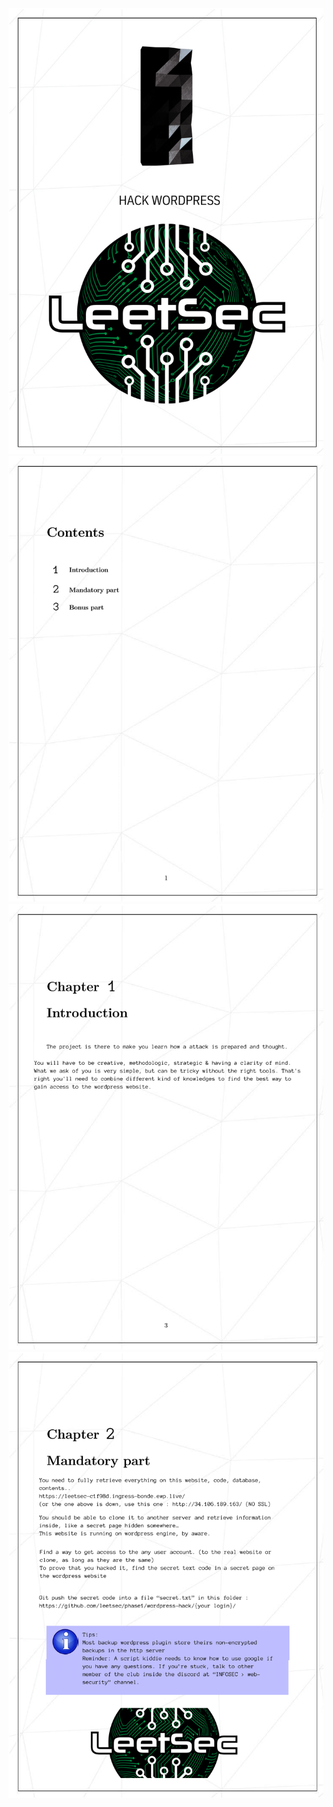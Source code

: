 ![Page1](https://github.com/leetsec/phase-1/blob/master/wordpress-hack/.png/wordpress1.png?raw=true)
![Page1](https://github.com/leetsec/phase-1/blob/master/wordpress-hack/.png/wordpress2.png?raw=true)
![Page1](https://github.com/leetsec/phase-1/blob/master/wordpress-hack/.png/wordpress3.png?raw=true)
![Page1](https://github.com/leetsec/phase-1/blob/master/wordpress-hack/.png/wordpress4.png?raw=true)
